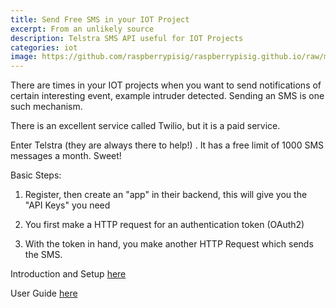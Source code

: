 ```yaml
---
title: Send Free SMS in your IOT Project
excerpt: From an unlikely source
description: Telstra SMS API useful for IOT Projects
categories: iot
image: https://github.com/raspberrypisig/raspberrypisig.github.io/raw/master/assets/images/telstrasmsapi.jpg
---
```

There are times in your IOT projects when you want to send notifications of certain interesting event, example intruder detected. Sending an SMS is one such mechanism.

There is an excellent service called Twilio, but it is a paid service.

Enter Telstra (they are always there to help!) . It has a free limit of 1000 SMS messages a month. Sweet!


Basic Steps:

1. Register, then create an "app" in their backend, this will give you the "API Keys" you need

2. You first make a HTTP request for an authentication token (OAuth2)

3. With the token in hand, you make another HTTP Request which sends the SMS.



Introduction and Setup [here](https://dev.telstra.com/content/sms-api-0)

User Guide [here](https://dev.telstra.com/content/sms-getting-started)
